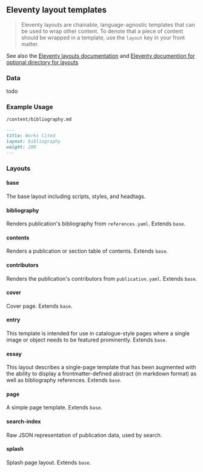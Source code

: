 ## Eleventy layout templates

> Eleventy layouts are chainable, language-agnostic templates that can be used to wrap other content. To denote that a piece of content should be wrapped in a template, use the `layout` key in your front matter.

See also the [Eleventy layouts documentation](https://www.11ty.dev/docs/layouts/) and [Eleventy documention for optional directory for layouts](https://www.11ty.dev/docs/config/#directory-for-layouts-(optional))

### Data
todo

### Example Usage

`/content/bibliography.md`
```markdown
---
title: Works Cited
layout: bibliography
weight: 200
---
```

### Layouts

#### base
The base layout including scripts, styles, and headtags.

#### bibliography
Renders publication's bibliography from `references.yaml`. Extends `base`.

#### contents
Renders a publication or section table of contents. Extends `base`.

#### contributors
Renders the publication's contributors from `publication.yaml`. Extends `base`.

#### cover
Cover page. Extends `base`.

#### entry
This template is intended for use in catalogue-style pages where a single image or object needs to be featured prominently. Extends `base`.

#### essay
This layout describes a single-page template that has been augmented with the ability to display a frontmatter-defined abstract (in markdown format) as well as bibliography references. Extends `base`.

#### page
A simple page template. Extends `base`.

#### search-index
Raw JSON representation of publication data, used by search.

#### splash
Splash page layout. Extends `base`.